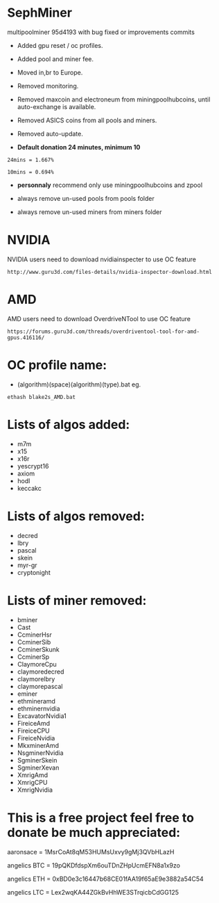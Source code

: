 # SephMiner
multipoolminer 95d4193 with bug fixed or improvements commits

* Added gpu reset / oc profiles.

* Added pool and miner fee.

* Moved in,br to Europe.

* Removed monitoring.

* Removed maxcoin and electroneum from miningpoolhubcoins, until auto-exchange is available.

* Removed ASICS coins from all pools and miners.

* Removed auto-update.

* **Default donation 24 minutes, minimum 10**
```
24mins = 1.667%
```
```
10mins = 0.694%
```

* **personnaly** recommend only use miningpoolhubcoins and zpool

* always remove un-used pools from pools folder

* always remove un-used miners from miners folder

# NVIDIA
NVIDIA users need to download nvidiainspecter to use OC feature
```
http://www.guru3d.com/files-details/nvidia-inspector-download.html
```
# AMD
AMD users need to download OverdriveNTool to use OC feature
```
https://forums.guru3d.com/threads/overdriventool-tool-for-amd-gpus.416116/
```

# OC profile name:
* (algorithm)(space)(algorithm)(type).bat
eg. 
```
ethash blake2s_AMD.bat
```

# Lists of algos added:
* m7m
* x15
* x16r
* yescrypt16
* axiom
* hodl
* keccakc

# Lists of algos removed:
* decred
* lbry
* pascal
* skein
* myr-gr
* cryptonight

# Lists of miner removed:
* bminer
* Cast
* CcminerHsr
* CcminerSib
* CcminerSkunk
* CcminerSp
* ClaymoreCpu
* claymoredecred
* claymorelbry
* claymorepascal
* eminer
* ethmineramd
* ethminernvidia
* ExcavatorNvidia1
* FireiceAmd
* FireiceCPU
* FireiceNvidia
* MkxminerAmd
* NsgminerNvidia
* SgminerSkein
* SgminerXevan
* XmrigAmd
* XmrigCPU
* XmrigNvidia

# This is a free project feel free to donate be much appreciated:

aaronsace = 1MsrCoAt8qM53HUMsUxvy9gMj3QVbHLazH

angelics BTC = 19pQKDfdspXm6ouTDnZHpUcmEFN8a1x9zo

angelics ETH = 0xBD0e3c16447b68CE01fAA19f65aE9e3882a54C54

angelics LTC = Lex2wqKA44ZGkBvHhWE3STrqicbCdGG125